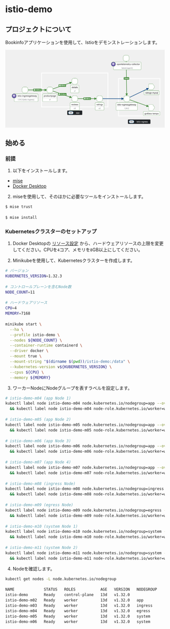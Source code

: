 # istio-demo

## プロジェクトについて

Bookinfoアプリケーションを使用して、Istioをデモンストレーションします。

![mesh-topology](./images/mesh-topology.png)

## 始める

### 前提

1. 以下をインストールします。

- [mise](https://mise.jdx.dev/getting-started.html)
- [Docker Desktop](https://docs.docker.com/desktop/)

2. miseを使用して、そのほかに必要なツールをインストールします。

```bash
$ mise trust

$ mise install
```

### Kubernetesクラスターのセットアップ

1. Docker Desktopの [リソース設定](https://docs.docker.com/desktop/settings-and-maintenance/settings/#resources) から、ハードウェアリソースの上限を変更してください。CPUを`4`コア、メモリを`8`GB以上にしてください。

2. Minikubeを使用して、Kubernetesクラスターを作成します。

```bash
# バージョン
KUBERNETES_VERSION=1.32.3

# コントロールプレーンを含むNode数
NODE_COUNT=11

# ハードウェアリソース
CPU=4
MEMORY=7168

minikube start \
  --ha \
  --profile istio-demo \
  --nodes ${NODE_COUNT} \
  --container-runtime containerd \
  --driver docker \
  --mount true \
  --mount-string "$(dirname $(pwd))/istio-demo:/data" \
  --kubernetes-version v${KUBERNETES_VERSION} \
  --cpus ${CPU} \
  --memory ${MEMORY}
```

3. ワーカーNodeにNodeグループを表すラベルを設定します。

```bash
# istio-demo-m04 (app Node 1)
kubectl label node istio-demo-m04 node.kubernetes.io/nodegroup=app --overwrite \
  && kubectl label node istio-demo-m04 node-role.kubernetes.io/worker=worker --overwrite

# istio-demo-m05 (app Node 2)
kubectl label node istio-demo-m05 node.kubernetes.io/nodegroup=app --overwrite \
  && kubectl label node istio-demo-m05 node-role.kubernetes.io/worker=worker --overwrite

# istio-demo-m06 (app Node 3)
kubectl label node istio-demo-m06 node.kubernetes.io/nodegroup=app --overwrite \
  && kubectl label node istio-demo-m06 node-role.kubernetes.io/worker=worker --overwrite

# istio-demo-m07 (app Node 4)
kubectl label node istio-demo-m07 node.kubernetes.io/nodegroup=app --overwrite \
  && kubectl label node istio-demo-m07 node-role.kubernetes.io/worker=worker --overwrite

# istio-demo-m08 (ingress Node)
kubectl label node istio-demo-m08 node.kubernetes.io/nodegroup=ingress --overwrite \
  && kubectl label node istio-demo-m08 node-role.kubernetes.io/worker=worker --overwrite

# istio-demo-m09 (egress Node)
kubectl label node istio-demo-m09 node.kubernetes.io/nodegroup=egress --overwrite \
  && kubectl label node istio-demo-m09 node-role.kubernetes.io/worker=worker --overwrite

# istio-demo-m10 (system Node 1)
kubectl label node istio-demo-m10 node.kubernetes.io/nodegroup=system --overwrite \
  && kubectl label node istio-demo-m10 node-role.kubernetes.io/worker=worker --overwrite

# istio-demo-m11 (system Node 2)
kubectl label node istio-demo-m11 node.kubernetes.io/nodegroup=system --overwrite \
  && kubectl label node istio-demo-m11 node-role.kubernetes.io/worker=worker --overwrite
```

4. Nodeを確認します。

```bash
kubectl get nodes -L node.kubernetes.io/nodegroup

NAME             STATUS   ROLES           AGE   VERSION   NODEGROUP
istio-demo       Ready    control-plane   13d   v1.32.0
istio-demo-m02   Ready    worker          13d   v1.32.0   app
istio-demo-m03   Ready    worker          13d   v1.32.0   ingress
istio-demo-m04   Ready    worker          13d   v1.32.0   egress
istio-demo-m05   Ready    worker          13d   v1.32.0   system
istio-demo-m06   Ready    worker          13d   v1.32.0   system
```
